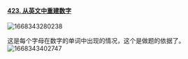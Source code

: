 #### [423. 从英文中重建数字](https://leetcode.cn/problems/reconstruct-original-digits-from-english/)

![1668343280238](C:\Users\nsus\AppData\Roaming\Typora\typora-user-images\1668343280238.png)

这是每个字母在数字的单词中出现的情况，这个是做题的依据了。![1668343402747](C:\Users\nsus\AppData\Roaming\Typora\typora-user-images\1668343402747.png)